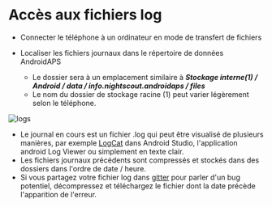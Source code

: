 # Accès aux fichiers log

* Connecter le téléphone à un ordinateur en mode de transfert de fichiers
* Localiser les fichiers journaux dans le répertoire de données AndroidAPS

   * Le dossier sera à un emplacement similaire à ***Stockage interne(1) / Android / data / info.nightscout.androidaps / files***
   * Le nom du dossier de stockage racine (1) peut varier légèrement selon le téléphone.

![logs](../images/aapslog.png)

* Le journal en cours est un fichier .log qui peut être visualisé de plusieurs manières, par exemple [LogCat](https://developer.android.com/studio/debug/am-logcat.html) dans Android Studio, l'application android Log Viewer ou simplement en texte clair.
* Les fichiers journaux précédents sont compressés et stockés dans des dossiers dans l'ordre de date / heure.
* Si vous partagez votre fichier log dans [gitter](https://gitter.im/MilosKozak/AndroidAPS) pour parler d'un bug potentiel, décompressez et téléchargez le fichier dont la date précède l'apparition de l'erreur.
